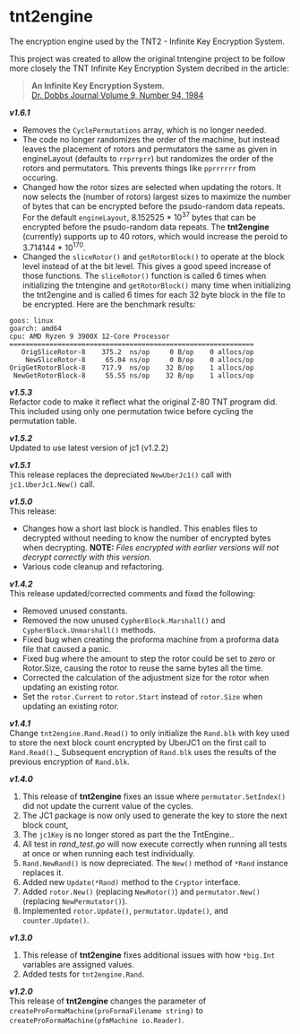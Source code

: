 # tnt2engine

The encryption engine used by the TNT2 - Infinite Key Encryption System.

This project was created to allow the original tntengine project to be follow more closely the TNT Infinite Key Encryption System decribed in the article:

>__An Infinite Key Encryption System.__    
[Dr. Dobbs Journal Volume 9, Number 94, 1984](https://archive.org/details/1984-08-dr-dobbs-journal/page/44/mode/2up)

___v1.6.1___   
- Removes the `CyclePermutations` array, which is no longer needed.
- The code no longer randomizes the order of the machine, but instead leaves the placement of rotors and permutators the same as given in engineLayout (defaults to `rrprrprr`) but randomizes the order of the rotors and permutators.  This prevents things like `pprrrrrr` from occuring.
- Changed how the rotor sizes are selected when updating the rotors.  It now selects the (number of rotors) largest sizes to maximize the number of bytes that can be encrypted before the psudo-random data repeats.  For the default `engineLayout`, 8.152525 * 10<sup>37</sup> bytes that can be encrypted before the psudo-random data repeats.  The **tnt2engine** (currently) supports up to 40 rotors, which would increase the peroid to 3.714144 * 10<sup>170</sup>.
- Changed the `sliceRotor()` and `getRotorBlock()` to operate at the block level instead of at the bit level.  This gives a good speed increase of those functions.  The `sliceRotor()` function is called 6 times when initializing the tntengine and `getRotorBlock()` many time when initializing the tnt2engine and is called 6 times for each 32 byte block in the file to be encrypted.   Here are the benchmark results:
```
goos: linux
goarch: amd64
cpu: AMD Ryzen 9 3900X 12-Core Processor
=============================================================
   OrigSliceRotor-8    375.2  ns/op     0 B/op    0 allocs/op
    NewSliceRotor-8     65.04 ns/op     0 B/op    0 allocs/op
OrigGetRotorBlock-8    717.9  ns/op    32 B/op    1 allocs/op
 NewGetRotorBlock-8     55.55 ns/op    32 B/op    1 allocs/op
```
___v1.5.3___   
Refactor code to make it reflect what the original Z-80 TNT program did. This included using only one permutation twice before cycling the permutation table.

___v1.5.2___   
Updated to use latest version of jc1 (v1.2.2)

___v1.5.1___   
This release replaces the depreciated `NewUberJc1()` call with `jc1.UberJc1.New()` call.

___v1.5.0___   
This release:
- Changes how a short last block is handled.  This enables files to decrypted without needing to know the number of encrypted bytes when decrypting.  **NOTE:** *Files encrypted with earlier versions will not decrypt correctly with this version.*
- Various code cleanup and refactoring.

___v1.4.2___  
This release updated/corrected comments and fixed the following:
- Removed unused constants.
- Removed the now unused `CypherBlock.Marshall()` and `CypherBlock.Unmarshall()` methods.
- Fixed bug when creating the proforma machine from a proforma data file that caused a panic.
- Fixed bug where the amount to step the rotor could be set to zero or Rotor.Size, causing the rotor to reuse the same bytes all the time.
- Corrected the calculation of the adjustment size for the rotor when updating an existing rotor.
- Set the `rotor.Current` to `rotor.Start` instead of `rotor.Size` when updating an existing rotor.

___v1.4.1___  
Change `tnt2engine.Rand.Read()`  to only initialize the `Rand.blk` with key used to store the next block count encrypted by UberJC1 on the first call to `Rand.Read()`._  Subsequent encryption of `Rand.blk` uses the results of the previous encryption of `Rand.blk`.

___v1.4.0___  
1. This release of **tnt2engine** fixes an issue where `permutator.SetIndex()` did not update the current value of the cycles.
2. The JC1 package is now only used to generate the key to store the next block count,
3. The `jc1Key` is no longer stored as part the the TntEngine..
4. All test in _rand_test.go_ will now execute correctly when running all tests at once or when running each test individually.
5. `Rand.NewRand()` is now depreciated.  The `New()` method of `*Rand` instance replaces it.
6. Added new `Update(*Rand)` method to the `Cryptor` interface.
7. Added `rotor.New()` (replacing `NewRotor()`) and `permutator.New()` (replacing `NewPermutator()`).
8. Implemented `rotor.Update()`, `permutator.Update()`, and `counter.Update()`.

___v1.3.0___  
1. This release of **tnt2engine** fixes additional issues with how `*big.Int` variables are assigned values.
2. Added tests for `tnt2engine.Rand`.

___v1.2.0___  
This release of **tnt2engine** changes the parameter of `createProFormaMachine(proFormaFilename string)` to `createProFormaMachine(pfmMachine io.Reader)`.
